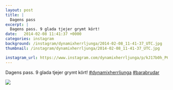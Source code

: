 ```yaml
---
layout: post
title: |
  Dagens pass
excerpt: |
  Dagens pass. 9 glada tjejer grymt kört!  
date:   2014-02-08 11:41:37 +0000
categories: instagram
background: /instagram/dynamixherrljunga/2014-02-08_11-41-37_UTC.jpg
thumbnail: /instagram/dynamixherrljunga/2014-02-08_11-41-37_UTC.jpg

instagram_url: https://www.instagram.com/dynamixherrljunga/p/kJ17b0h_P6
---
```

Dagens pass. 9 glada tjejer grymt kört! [#dynamixherrljunga](https://www.instagram.com/explore/tags/dynamixherrljunga/) [#barabrudar](https://www.instagram.com/explore/tags/barabrudar/)



<img src='{{ site.baseurl }}/instagram/dynamixherrljunga/2014-02-08_11-41-37_UTC.jpg' class='img-fluid' />
